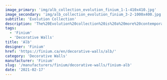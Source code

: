 ```yaml
---
image_primary: 'img/alb_collection_evolution_finium_1-1-410x410.jpg'
image_secondary: 'img/alb_collection_evolution_finium_3-2-1000x400.jpg'
subtitle: 'Evolution Collection'
description: 'The%20Evolution%20collection%20is%20a%20more%20contemporary%20and%20streamlined%20take%20on%20the%20Classik%20collection.%20While%20more%20approachable%2C%20it%20has%20its%20own%20unique%20personality.%20Evolution%20creates%20the%20same%20stackstone-type%20architectural%20pattern%20in%20a%20decorative%20wall%2C%20but%20with%20wider%20slats%20and%20a%20less%20pronounced%203D%20effect.'
tags:
  - 'Finium'
  - 'Decorative Walls'
title: 'Alb'
designer: 'Finium'
href: 'https://finium.ca/en/decorative-walls/alb/'
category: 'Decorative Walls'
manufacturer: 'Finium'
slug: '/manufacturers/finium/decorative-walls/finium-alb'
date: '2021-02-17'
---
```


